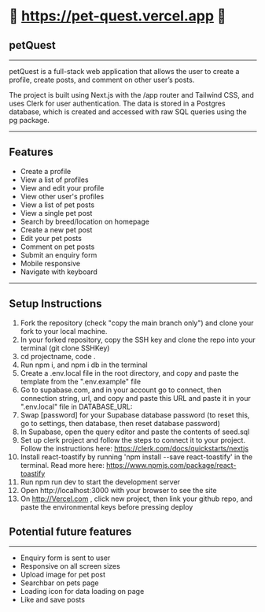 # 🐾 https://pet-quest.vercel.app 🐾

## petQuest

---

petQuest is a full-stack web application that allows the user to create a profile, create posts, and comment on other user’s posts.

The project is built using Next.js with the /app router and Tailwind CSS, and uses Clerk for user authentication. The data is stored in a Postgres database, which is created and accessed with raw SQL queries using the pg package.

---

## Features

- Create a profile
- View a list of profiles
- View and edit your profile
- View other user's profiles
- View a list of pet posts
- View a single pet post
- Search by breed/location on homepage
- Create a new pet post
- Edit your pet posts
- Comment on pet posts
- Submit an enquiry form
- Mobile responsive
- Navigate with keyboard

---

## Setup Instructions

1. Fork the repository (check "copy the main branch only") and clone your fork to your local machine.
2. In your forked repository, copy the SSH key and clone the repo into your terminal (git clone SSHKey)
3. cd projectname, code .
4. Run npm i, and npm i db in the terminal
5. Create a .env.local file in the root directory, and copy and paste the template from the ".env.example" file
6. Go to supabase.com, and in your account go to connect, then connection string, url, and copy and paste this URL and paste it in your ".env.local" file in DATABASE_URL:
7. Swap [password] for your Supabase database password (to reset this, go to settings, then database, then reset database password)
8. In Supabase, open the query editor and paste the contents of seed.sql
9. Set up clerk project and follow the steps to connect it to your project. Follow the instructions here: https://clerk.com/docs/quickstarts/nextjs
10. Install react-toastify by running 'npm install --save react-toastify' in the terminal. Read more here: https://www.npmjs.com/package/react-toastify
11. Run npm run dev to start the development server
12. Open http://localhost:3000 with your browser to see the site
13. On http://Vercel.com , click new project, then link your github repo, and paste the environmental keys before pressing deploy

## Potential future features

---

- Enquiry form is sent to user
- Responsive on all screen sizes
- Upload image for pet post
- Searchbar on pets page
- Loading icon for data loading on page
- Like and save posts

